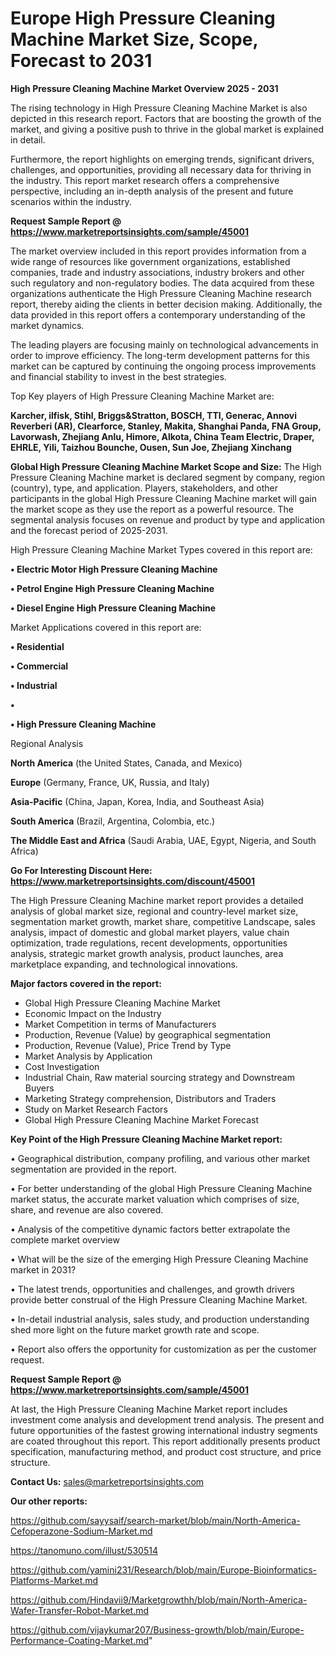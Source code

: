 # Europe High Pressure Cleaning Machine Market Size, Scope, Forecast to 2031

<Strong> High Pressure Cleaning Machine Market Overview 2025 - 2031</strong>

The rising technology in High Pressure Cleaning Machine Market is also depicted in this research report. Factors that are boosting the growth of the market, and giving a positive push to thrive in the global market is explained in detail.

Furthermore, the report highlights on emerging trends, significant drivers, challenges, and opportunities, providing all necessary data for thriving in the industry. This report market research offers a comprehensive perspective, including an in-depth analysis of the present and future scenarios within the industry.

<strong>Request Sample Report @ <a href=https://www.marketreportsinsights.com/sample/45001>https://www.marketreportsinsights.com/sample/45001</a></strong>

The market overview included in this report provides information from a wide range of resources like government organizations, established companies, trade and industry associations, industry brokers and other such regulatory and non-regulatory bodies. The data acquired from these organizations authenticate the High Pressure Cleaning Machine research report, thereby aiding the clients in better decision making. Additionally, the data provided in this report offers a contemporary understanding of the market dynamics.

The leading players are focusing mainly on technological advancements in order to improve efficiency. The long-term development patterns for this market can be captured by continuing the ongoing process improvements and financial stability to invest in the best strategies.

Top Key players of High Pressure Cleaning Machine Market are:

<strong>Karcher, ilfisk, Stihl, Briggs&Stratton, BOSCH, TTI, Generac, Annovi Reverberi (AR), Clearforce, Stanley, Makita, Shanghai Panda, FNA Group, Lavorwash, Zhejiang Anlu, Himore, Alkota, China Team Electric, Draper, EHRLE, Yili, Taizhou Bounche, Ousen, Sun Joe, Zhejiang Xinchang</strong>

<strong><b>Global High Pressure Cleaning Machine Market Scope and Size:</b></strong>
The High Pressure Cleaning Machine market is declared segment by company, region (country), type, and application. Players, stakeholders, and other participants in the global High Pressure Cleaning Machine market will gain the market scope as they use the report as a powerful resource. The segmental analysis focuses on revenue and product by type and application and the forecast period of 2025-2031.

High Pressure Cleaning Machine Market Types covered in this report are:

<strong>•  Electric Motor High Pressure Cleaning Machine

•  Petrol Engine High Pressure Cleaning Machine

•  Diesel Engine High Pressure Cleaning Machine</strong>

Market Applications covered in this report are:

<strong>•  Residential

•  Commercial

•  Industrial

•  

•  High Pressure Cleaning Machine</strong> 

Regional Analysis

<strong>North America</strong> (the United States, Canada, and Mexico)

<strong>Europe</strong> (Germany, France, UK, Russia, and Italy)

<strong>Asia-Pacific</strong> (China, Japan, Korea, India, and Southeast Asia)

<strong>South America</strong> (Brazil, Argentina, Colombia, etc.)

<strong>The Middle East and Africa</strong> (Saudi Arabia, UAE, Egypt, Nigeria, and South Africa)

<strong>Go For Interesting Discount Here: <a href=https://www.marketreportsinsights.com/discount/45001>https://www.marketreportsinsights.com/discount/45001</a></strong>

The High Pressure Cleaning Machine market report provides a detailed analysis of global market size, regional and country-level market size, segmentation market growth, market share, competitive Landscape, sales analysis, impact of domestic and global market players, value chain optimization, trade regulations, recent developments, opportunities analysis, strategic market growth analysis, product launches, area marketplace expanding, and technological innovations.

<strong><b>Major factors covered in the report:</b></strong>
<ul>
  <li>Global High Pressure Cleaning Machine Market </li>
  <li>Economic Impact on the Industry</li>
  <li>Market Competition in terms of Manufacturers</li>
  <li>Production, Revenue (Value) by geographical segmentation</li>
  <li>Production, Revenue (Value), Price Trend by Type</li>
  <li>Market Analysis by Application</li>
  <li>Cost Investigation</li>
  <li>Industrial Chain, Raw material sourcing strategy and Downstream Buyers</li>
  <li>Marketing Strategy comprehension, Distributors and Traders</li>
  <li>Study on Market Research Factors</li>
  <li>Global High Pressure Cleaning Machine Market Forecast</li>
</ul>

<strong><b>Key Point of the High Pressure Cleaning Machine Market report:</b></strong>

• Geographical distribution, company profiling, and various other market segmentation are provided in the report.

• For better understanding of the global High Pressure Cleaning Machine market status, the accurate market valuation which comprises of size, share, and revenue are also covered.

• Analysis of the competitive dynamic factors better extrapolate the complete market overview

• What will be the size of the emerging High Pressure Cleaning Machine market in 2031?

• The latest trends, opportunities and challenges, and growth drivers provide better construal of the High Pressure Cleaning Machine Market.

• In-detail industrial analysis, sales study, and production understanding shed more light on the future market growth rate and scope.

• Report also offers the opportunity for customization as per the customer request.

<strong>Request Sample Report @ <a href=https://www.marketreportsinsights.com/sample/45001>https://www.marketreportsinsights.com/sample/45001</a></strong>

At last, the High Pressure Cleaning Machine Market report includes investment come analysis and development trend analysis. The present and future opportunities of the fastest growing international industry segments are coated throughout this report. This report additionally presents product specification, manufacturing method, and product cost structure, and price structure.

<strong>Contact Us:</strong>
sales@marketreportsinsights.com

<strong>Our other reports:</strong>

<a href=https://github.com/sayysaif/search-market/blob/main/North-America-Cefoperazone-Sodium-Market.md>https://github.com/sayysaif/search-market/blob/main/North-America-Cefoperazone-Sodium-Market.md</a>

<a href=https://tanomuno.com/illust/530514>https://tanomuno.com/illust/530514</a>

<a href=https://github.com/yamini231/Research/blob/main/Europe-Bioinformatics-Platforms-Market.md>https://github.com/yamini231/Research/blob/main/Europe-Bioinformatics-Platforms-Market.md</a>

<a href=https://github.com/Hindavii9/Marketgrowthh/blob/main/North-America-Wafer-Transfer-Robot-Market.md>https://github.com/Hindavii9/Marketgrowthh/blob/main/North-America-Wafer-Transfer-Robot-Market.md</a>

<a href=https://github.com/vijaykumar207/Business-growth/blob/main/Europe-Performance-Coating-Market.md>https://github.com/vijaykumar207/Business-growth/blob/main/Europe-Performance-Coating-Market.md</a>"
